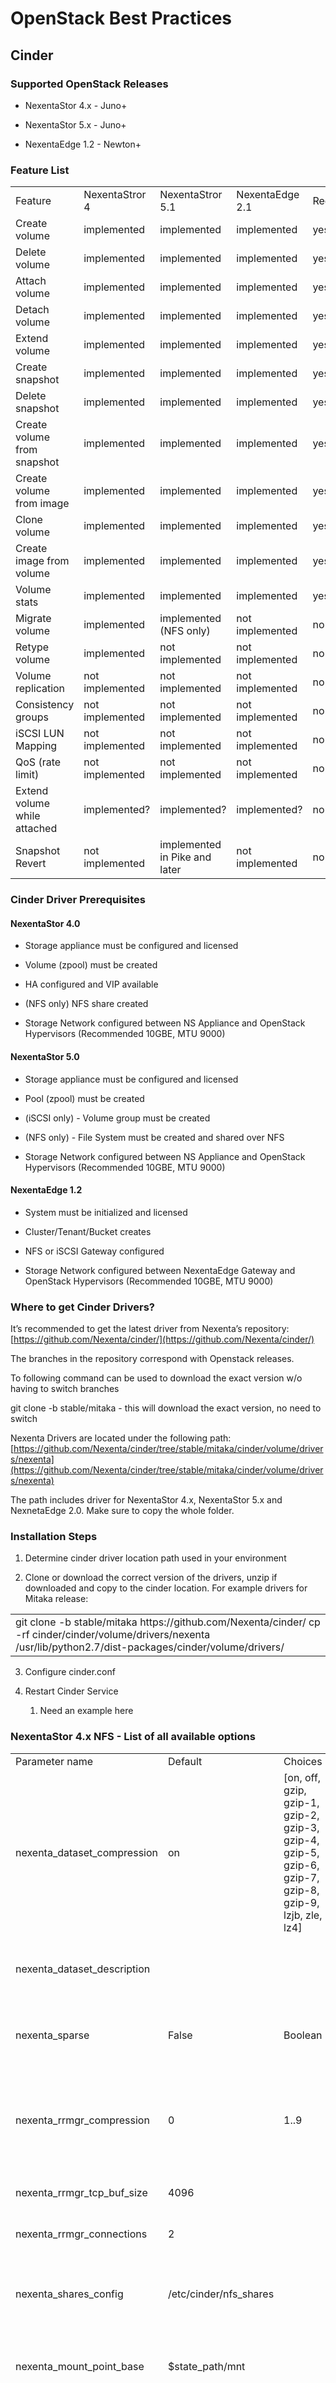 # OpenStack Best Practices

## Cinder 

### Supported OpenStack Releases

* NexentaStor 4.x - Juno+

* NexentaStor 5.x - Juno+

* NexentaEdge 1.2 - Newton+

### Feature List

<table>
  <tr>
    <td>Feature</td>
    <td>NexentaStror 4</td>
    <td>NexentaStror 5.1</td>
    <td>NexentaEdge 2.1</td>
    <td>Required</td>
  </tr>
  <tr>
    <td>Create volume</td>
    <td>implemented</td>
    <td>implemented</td>
    <td>implemented</td>
    <td>yes</td>
  </tr>
  <tr>
    <td>Delete volume</td>
    <td>implemented</td>
    <td>implemented</td>
    <td>implemented</td>
    <td>yes</td>
  </tr>
  <tr>
    <td>Attach volume</td>
    <td>implemented</td>
    <td>implemented</td>
    <td>implemented</td>
    <td>yes</td>
  </tr>
  <tr>
    <td>Detach volume</td>
    <td>implemented</td>
    <td>implemented</td>
    <td>implemented</td>
    <td>yes</td>
  </tr>
  <tr>
    <td>Extend volume</td>
    <td>implemented</td>
    <td>implemented</td>
    <td>implemented</td>
    <td>yes</td>
  </tr>
  <tr>
    <td>Create snapshot</td>
    <td>implemented</td>
    <td>implemented</td>
    <td>implemented</td>
    <td>yes</td>
  </tr>
  <tr>
    <td>Delete snapshot</td>
    <td>implemented</td>
    <td>implemented</td>
    <td>implemented</td>
    <td>yes</td>
  </tr>
  <tr>
    <td>Create volume from snapshot</td>
    <td>implemented</td>
    <td>implemented</td>
    <td>implemented</td>
    <td>yes</td>
  </tr>
  <tr>
    <td>Create volume from image</td>
    <td>implemented</td>
    <td>implemented</td>
    <td>implemented</td>
    <td>yes</td>
  </tr>
  <tr>
    <td>Clone volume</td>
    <td>implemented</td>
    <td>implemented</td>
    <td>implemented</td>
    <td>yes</td>
  </tr>
  <tr>
    <td>Create image from volume</td>
    <td>implemented</td>
    <td>implemented</td>
    <td>implemented</td>
    <td>yes</td>
  </tr>
  <tr>
    <td>Volume stats</td>
    <td>implemented</td>
    <td>implemented</td>
    <td>implemented</td>
    <td>yes</td>
  </tr>
  <tr>
    <td>Migrate volume</td>
    <td>implemented</td>
    <td>implemented (NFS only)</td>
    <td>not implemented</td>
    <td>no</td>
  </tr>
  <tr>
    <td>Retype volume</td>
    <td>implemented</td>
    <td>not implemented</td>
    <td>not implemented</td>
    <td>no</td>
  </tr>
  <tr>
    <td>Volume replication</td>
    <td>not implemented</td>
    <td>not implemented</td>
    <td>not implemented</td>
    <td>no</td>
  </tr>
  <tr>
    <td>Consistency groups</td>
    <td>not implemented</td>
    <td>not implemented</td>
    <td>not implemented</td>
    <td>no</td>
  </tr>
  <tr>
    <td>iSCSI LUN Mapping</td>
    <td>not implemented</td>
    <td>not implemented</td>
    <td>not implemented</td>
    <td>no</td>
  </tr>
  <tr>
    <td>QoS (rate limit)</td>
    <td>not implemented</td>
    <td>not implemented</td>
    <td>not implemented</td>
    <td>no</td>
  </tr>
  <tr>
    <td>Extend volume while attached</td>
    <td>implemented?</td>
    <td>implemented?</td>
    <td>implemented?</td>
    <td>no</td>
  </tr>
  <tr>
    <td>Snapshot Revert</td>
    <td>not implemented</td>
    <td>implemented in Pike and later</td>
    <td>not implemented</td>
    <td>no</td>
  </tr>
</table>


### Cinder Driver Prerequisites

#### NexentaStor 4.0

* Storage appliance must be configured and licensed

* Volume (zpool) must be created

* HA configured and VIP available

* (NFS only) NFS share created

* Storage Network configured between NS Appliance and OpenStack Hypervisors (Recommended 10GBE, MTU 9000)

#### NexentaStor 5.0

* Storage appliance must be configured and licensed

* Pool (zpool) must be created

* (iSCSI only) - Volume group must be created

* (NFS only) - File System must be created and shared over NFS

* Storage Network configured between NS Appliance and OpenStack Hypervisors (Recommended 10GBE, MTU 9000)

#### NexentaEdge 1.2

* System must be initialized and licensed

* Cluster/Tenant/Bucket creates

* NFS or iSCSI Gateway configured

* Storage Network configured between NexentaEdge Gateway and OpenStack Hypervisors (Recommended 10GBE, MTU 9000)

### Where to get Cinder Drivers?

It’s recommended to get the latest driver from Nexenta’s repository: [https://github.com/Nexenta/cinder/](https://github.com/Nexenta/cinder/)

The branches in the repository correspond with Openstack releases.

To following command can be used to download the exact version w/o having to switch branches

git clone -b stable/mitaka - this will download the exact version, no need to switch

Nexenta Drivers are located under the following path:
[https://github.com/Nexenta/cinder/tree/stable/mitaka/cinder/volume/drivers/nexenta](https://github.com/Nexenta/cinder/tree/stable/mitaka/cinder/volume/drivers/nexenta)

The path includes driver for NexentaStor 4.x, NexentaStor 5.x and NexnetaEdge 2.0. Make sure to copy the whole folder.

### Installation Steps

1. Determine cinder driver location path used in your environment

2. Clone or download the correct version of the drivers, unzip if downloaded and copy to the cinder location. For example drivers for Mitaka release:

<table>
  <tr>
    <td>git clone -b stable/mitaka https://github.com/Nexenta/cinder/
cp -rf cinder/cinder/volume/drivers/nexenta /usr/lib/python2.7/dist-packages/cinder/volume/drivers/</td>
  </tr>
</table>


3. Configure cinder.conf

4. Restart Cinder Service

    1. Need an example here

### NexentaStor 4.x NFS - List of all available options

<table>
  <tr>
    <td>Parameter name </td>
    <td>Default</td>
    <td>Choices</td>
    <td>Description</td>
  </tr>
  <tr>
    <td>nexenta_dataset_compression</td>
    <td>on</td>
    <td>[on, off, gzip, gzip-1, gzip-2, gzip-3,  gzip-4, gzip-5, gzip-6, gzip-7, gzip-8,  gzip-9, lzjb, zle, lz4]</td>
    <td>Compression value for new ZFS folders.</td>
  </tr>
  <tr>
    <td>nexenta_dataset_description</td>
    <td></td>
    <td></td>
    <td>Human-readable description for the folder.</td>
  </tr>
  <tr>
    <td>nexenta_sparse</td>
    <td>False</td>
    <td>Boolean</td>
    <td>Enables or disables the creation of sparse datasets</td>
  </tr>
  <tr>
    <td>nexenta_rrmgr_compression</td>
    <td>0</td>
    <td>1..9</td>
    <td>Enable stream compression, level 1..9. 1 - gives best 
         speed; 9 - gives best compression.</td>
  </tr>
  <tr>
    <td>nexenta_rrmgr_tcp_buf_size</td>
    <td>4096</td>
    <td></td>
    <td>TCP Buffer size in KiloBytes.</td>
  </tr>
  <tr>
    <td>nexenta_rrmgr_connections</td>
    <td>2</td>
    <td></td>
    <td>Number of TCP connections.</td>
  </tr>
  <tr>
    <td>nexenta_shares_config</td>
    <td>/etc/cinder/nfs_shares</td>
    <td></td>
    <td>File with the list of available nfs shares (NexentaStor 4 only)</td>
  </tr>
  <tr>
    <td>nexenta_mount_point_base</td>
    <td>$state_path/mnt</td>
    <td></td>
    <td>Base directory that contains NFS share mount points</td>
  </tr>
  <tr>
    <td>nexenta_sparsed_volumes</td>
    <td>True</td>
    <td>Boolean</td>
    <td>Enables or disables the creation of volumes as 
         sparsed files that take no space. If disabled 
         (False), volume is created as a regular file, 
         which takes a long time.
</td>
  </tr>
  <tr>
    <td>nexenta_nms_cache_volroot</td>
    <td>True</td>
    <td>Boolean</td>
    <td>If set True cache NexentaStor appliance volroot option 
          value.</td>
  </tr>
</table>


#### NexentaStor 4.x NFS cinder.conf minimal config

<table>
  <tr>
    <td>     [ns_nfs]
volume_driver=cinder.volume.drivers.nexenta.nfs.NexentaNfsDriver
nexenta_shares_config=/home/ubuntu/shares.cfg
nfs_shares_config=/home/ubuntu/shares.cfg
volume_backend_name=ns_nfs
nas_secure_file_operations=False
</td>
  </tr>
</table>


**Note:** For NexentaStor 4.x NFS driver a shares config file must be present. This file should consist of 1 or multiple lines with 2 columns separated by a space. The first column represents the NFS filesystem path for the mount command, and the second is url for Rest calls.  Example:

<table>
  <tr>
    <td>10.0.0.1:/volumes/Vol1/nfs_share http://admin:nexenta@10.0.0.1:8457
10.0.0.100:/volumes/Vol2/cinder-volumes http://admin:secret@10.0.0.100:8457</td>
  </tr>
</table>


### NexentaStor 4.x iSCSI - List of all available options

<table>
  <tr>
    <td>Parameter name </td>
    <td>Default</td>
    <td>Choices</td>
    <td>Description</td>
  </tr>
  <tr>
    <td>nexenta_host</td>
    <td></td>
    <td></td>
    <td>IP address of Nexenta SA</td>
  </tr>
  <tr>
    <td>nexenta_rest_port</td>
    <td>0</td>
    <td></td>
    <td>HTTP(S) port to connect to Nexenta REST API server. 
If it is equal zero, 8443 for HTTPS and 8080 for HTTP is used</td>
  </tr>
  <tr>
    <td>nexenta_rest_protocol</td>
    <td>auto</td>
    <td>[http, https, auto]</td>
    <td>Use http or https for REST connection</td>
  </tr>
  <tr>
    <td>nexenta_user</td>
    <td>admin</td>
    <td></td>
    <td>User name to connect to Nexenta SA,</td>
  </tr>
  <tr>
    <td>nexenta_password</td>
    <td>nexenta</td>
    <td></td>
    <td>Password to connect to Nexenta SA</td>
  </tr>
  <tr>
    <td>nexenta_dataset_compression</td>
    <td>on</td>
    <td>[on, off, gzip, gzip-1, gzip-2, gzip-3,  gzip-4, gzip-5, gzip-6, gzip-7, gzip-8,  gzip-9, lzjb, zle, lz4]
</td>
    <td>Compression value for new ZFS folders.</td>
  </tr>
  <tr>
    <td>nexenta_dataset_description</td>
    <td></td>
    <td></td>
    <td>Human-readable description for the folder.</td>
  </tr>
  <tr>
    <td>nexenta_blocksize</td>
    <td>4096</td>
    <td></td>
    <td>Block size for datasets (NStor4)</td>
  </tr>
  <tr>
    <td>nexenta_sparse</td>
    <td>False</td>
    <td>Boolean</td>
    <td>Enables or disables the creation of sparse datasets</td>
  </tr>
  <tr>
    <td>nexenta_rrmgr_compression</td>
    <td>0</td>
    <td>1..9</td>
    <td>Enable stream compression, level 1..9. 1 - gives best 
         speed; 9 - gives best compression.</td>
  </tr>
  <tr>
    <td>nexenta_rrmgr_tcp_buf_size</td>
    <td>4096</td>
    <td></td>
    <td>TCP Buffer size in KiloBytes.</td>
  </tr>
  <tr>
    <td>nexenta_rrmgr_connections</td>
    <td>2</td>
    <td></td>
    <td>Number of TCP connections.</td>
  </tr>
  <tr>
    <td>nexenta_iscsi_target_portal_port</td>
    <td>3260</td>
    <td></td>
    <td>Nexenta target portal port</td>
  </tr>
  <tr>
    <td>nexenta_volume</td>
    <td>cinder</td>
    <td></td>
    <td>SA Pool that holds all volumes</td>
  </tr>
  <tr>
    <td>nexenta_target_prefix</td>
    <td>iqn.1986-03.com.sun:02:cinder-</td>
    <td></td>
    <td>IQN prefix for iSCSI targets</td>
  </tr>
  <tr>
    <td>nexenta_target_group_prefix</td>
    <td>cinder</td>
    <td></td>
    <td>Prefix for iSCSI target groups on SA</td>
  </tr>
</table>


#### NexentaStor 4.x iSCSI cinder.conf minimal config

<table>
  <tr>
    <td>[ns_iscsi]
volume_driver=cinder.volume.drivers.nexenta.iscsi.NexentaISCSIDriver
volume_backend_name=ns_iscsi
nexenta_host=10.0.0.1
nexenta_rest_port=8457
nexenta_user=admin
nexenta_password=nexenta
nexenta_volume=Vol1
</td>
  </tr>
</table>


### NexentaStor 5.x NFS - List of all available options

<table>
  <tr>
    <td>Parameter name </td>
    <td>Default</td>
    <td>Choices</td>
    <td>Description</td>
  </tr>
  <tr>
    <td>nexenta_rest_address</td>
    <td></td>
    <td></td>
    <td>IP address of NexentaEdge management REST API endpoint, can have multiple comma separated values</td>
  </tr>
  <tr>
    <td>nas_host</td>
    <td></td>
    <td></td>
    <td>Data IP address (VIP in case of HA)</td>
  </tr>
  <tr>
    <td>nexenta_rest_port</td>
    <td>0</td>
    <td></td>
    <td>HTTP(S) port to connect to Nexenta REST API server. 
If it is equal to zero, 8443 for HTTPS and 8080 for HTTP is used</td>
  </tr>
  <tr>
    <td>nexenta_use_https</td>
    <td>True</td>
    <td>Boolean</td>
    <td>Use secure HTTP for REST connection</td>
  </tr>
  <tr>
    <td>nexenta_user</td>
    <td>admin</td>
    <td></td>
    <td>User name to connect to Nexenta SA,</td>
  </tr>
  <tr>
    <td>nexenta_password</td>
    <td>nexenta</td>
    <td></td>
    <td>Password to connect to Nexenta SA</td>
  </tr>
  <tr>
    <td>nexenta_dataset_compression</td>
    <td>lz4</td>
    <td>[on, off, gzip, gzip-1, gzip-2, gzip-3,  gzip-4, gzip-5, gzip-6, gzip-7, gzip-8,  gzip-9, lzjb, zle, lz4]
</td>
    <td>Compression value for new ZFS datasets.</td>
  </tr>
  <tr>
    <td>nexenta_dataset_description</td>
    <td></td>
    <td></td>
    <td>Human-readable description for the folder.</td>
  </tr>
  <tr>
    <td>nexenta_mount_point_base</td>
    <td>$state_path/mnt</td>
    <td></td>
    <td>Base directory that contains NFS share mount points</td>
  </tr>
  <tr>
    <td>nexenta_sparsed_volumes</td>
    <td>True</td>
    <td>Boolean</td>
    <td>Enables or disables the creation of volumes as 
         sparsed files that take no space. If disabled 
         (False), volume is created as a regular file, 
         which takes a long time.
</td>
  </tr>
</table>


#### NexentaStor 5.x NFS cinder.conf minimal config

<table>
  <tr>
    <td>[ns5_nfs]
volume_driver=cinder.volume.drivers.nexenta.ns5.nfs.NexentaNfsDriver
nas_host=10.0.0.1 (for HA it must be VIP)
nexenta_rest_address=10.0.1.1 (for HA provide 2 IPs, comma separated)
nexenta_rest_port = 8443
nas_share_path=pool1/nfs_share
nexenta_user = admin
nexenta_password = Nexenta@1
nas_mount_options = vers=4
volume_backend_name = ns5_nfs
nexenta_sparsed_volumes = True
nas_secure_file_operations = False</td>
  </tr>
</table>


### NexentaStor 5.x iSCSI - List of all available options

<table>
  <tr>
    <td>Parameter name </td>
    <td>Default</td>
    <td>Choices</td>
    <td>Description</td>
  </tr>
  <tr>
    <td>nexenta_rest_address</td>
    <td></td>
    <td></td>
    <td>IP address of NexentaStor management REST API endpoint, can have multiple comma separated values</td>
  </tr>
  <tr>
    <td>nexenta_host</td>
    <td></td>
    <td></td>
    <td>IP address of Nexenta SA</td>
  </tr>
  <tr>
    <td>nexenta_rest_port</td>
    <td>0</td>
    <td></td>
    <td>HTTP(S) port to connect to Nexenta REST API server. 
If it is equal zero, 8443 for HTTPS and 8080 for HTTP is used</td>
  </tr>
  <tr>
    <td>nexenta_use_https</td>
    <td>True</td>
    <td>Boolean</td>
    <td>Use secure HTTP for REST connection</td>
  </tr>
  <tr>
    <td>nexenta_user</td>
    <td>admin</td>
    <td></td>
    <td>User name to connect to Nexenta SA,</td>
  </tr>
  <tr>
    <td>nexenta_password</td>
    <td>nexenta</td>
    <td></td>
    <td>Password to connect to Nexenta SA</td>
  </tr>
  <tr>
    <td>nexenta_dataset_compression</td>
    <td>lz4</td>
    <td>[on, off, gzip, gzip-1, gzip-2, gzip-3,  gzip-4, gzip-5, gzip-6, gzip-7, gzip-8,  gzip-9, lzjb, zle, lz4]
</td>
    <td>Compression value for new ZFS datasets.</td>
  </tr>
  <tr>
    <td>nexenta_dataset_description</td>
    <td></td>
    <td></td>
    <td>Human-readable description for the folder.</td>
  </tr>
  <tr>
    <td>nexenta_ns5_blocksize</td>
    <td>32 (kilobytes)</td>
    <td></td>
    <td>Block size for datasets (Nstor5)</td>
  </tr>
  <tr>
    <td>nexenta_sparse</td>
    <td>False</td>
    <td>Boolean</td>
    <td>Enables or disables the creation of sparse datasets</td>
  </tr>
  <tr>
    <td>nexenta_iscsi_target_portal_port</td>
    <td>3260</td>
    <td></td>
    <td>Nexenta target portal port</td>
  </tr>
  <tr>
    <td>nexenta_volume</td>
    <td>cinder</td>
    <td></td>
    <td>SA Pool that holds all volumes</td>
  </tr>
  <tr>
    <td>nexenta_target_prefix</td>
    <td>iqn.1986-03.com.sun:02:cinder-</td>
    <td></td>
    <td>IQN prefix for iSCSI targets</td>
  </tr>
  <tr>
    <td>nexenta_target_group_prefix</td>
    <td>cinder</td>
    <td></td>
    <td>Prefix for iSCSI target groups on SA</td>
  </tr>
  <tr>
    <td>nexenta_volume_group</td>
    <td>iscsi</td>
    <td></td>
    <td>Volume group for NStor5</td>
  </tr>
  <tr>
    <td>nexenta_iscsi_target_portals</td>
    <td></td>
    <td></td>
    <td></td>
  </tr>
</table>


#### NexentaStor 5.x iSCSI cinder.conf minimal config

<table>
  <tr>
    <td>[ns5_iscsi]
volume_driver = cinder.volume.drivers.nexenta.ns5.iscsi.NexentaISCSIDriver
volume_backend_name = ns5_iscsi
nexenta_host = 10.0.0.1 (for HA it must be VIP)
nexenta_rest_address=10.0.1.1 (for HA provide 2 IPs, comma separated)
nexenta_rest_port = 8443
nexenta_user = admin
nexenta_password = Nexenta@1
nexenta_volume = pool1
nexenta_volume_group = iscsi</td>
  </tr>
</table>


### NexentaEdge 1.2 iSCSI - List of all available options

<table>
  <tr>
    <td>Parameter name </td>
    <td>Default</td>
    <td>Choices</td>
    <td>Description</td>
  </tr>
  <tr>
    <td>nexenta_rest_address</td>
    <td></td>
    <td></td>
    <td>IP address of NexentaEdge management REST API endpoint</td>
  </tr>
  <tr>
    <td>nexenta_rest_port</td>
    <td>0</td>
    <td></td>
    <td>HTTP(S) port to connect to Nexenta REST API server. 
If it is equal zero, 8443 for HTTPS and 8080 for HTTP is used</td>
  </tr>
  <tr>
    <td>nexenta_rest_protocol</td>
    <td>auto</td>
    <td>[http, https, auto]</td>
    <td>Use http or https for REST connection</td>
  </tr>
  <tr>
    <td>nexenta_blocksize</td>
    <td>4096</td>
    <td></td>
    <td>Block size for datasets (NStor4)</td>
  </tr>
  <tr>
    <td>nexenta_nbd_symlinks_dir</td>
    <td>/dev/disk/by-path</td>
    <td></td>
    <td>NexentaEdge logical path of directory to store symbolic  \links to NBDs.</td>
  </tr>
  <tr>
    <td>nexenta_rest_user</td>
    <td>admin</td>
    <td></td>
    <td>User name to connect to NexentaEdge</td>
  </tr>
  <tr>
    <td>nexenta_rest_password</td>
    <td>nexenta</td>
    <td></td>
    <td>Password to connect to NexentaEdge</td>
  </tr>
  <tr>
    <td>nexenta_replication_count</td>
    <td>3</td>
    <td></td>
    <td>NexentaEdge iSCSI LUN object replication count.</td>
  </tr>
  <tr>
    <td>nexenta_encryption</td>
    <td>False</td>
    <td></td>
    <td>Defines whether NexentaEdge iSCSI LUN object has encryption enabled.</td>
  </tr>  
  <tr>
    <td>nexenta_lun_container</td>
    <td></td>
    <td></td>
    <td>NexentaEdge logical path of bucket for LUNs</td>
  </tr>
  <tr>
    <td>nexenta_iscsi_service</td>
    <td></td>
    <td></td>
    <td>NexentaEdge iSCSI service name</td>
  </tr>
  <tr>
    <td>nexenta_client_address</td>
    <td></td>
    <td></td>
    <td>NexentaEdge iSCSI Gateway client address for non-VIP service</td>
  </tr>
  <tr>
    <td>nexenta_chunksize</td>
    <td>32768</td>
    <td></td>
    <td>NexentaEdge iSCSI LUN object chunk size</td>
  </tr>
</table>


#### NexentaEdge 1.2 iSCSI cinder.conf minimal config

<table>
  <tr>
    <td>[nedge_iscsi]
volume_driver=cinder.volume.drivers.nexenta.nexentaedge.iscsi.NexentaEdgeISCSIDriver
volume_backend_name = nedge
nexenta_rest_address = 10.0.0.1
nexenta_rest_port = 8080
nexenta_rest_protocol = http
nexenta_iscsi_target_portal_port = 3260
nexenta_rest_user = admin
nexenta_rest_password = nexenta
nexenta_lun_container = cl/tn/bk
nexenta_iscsi_service = iscsi
nexenta_client_address = 10.0.1.1</td>
  </tr>
</table>


After configuring the cinder.conf, restart the cinder-volume service

service cinder-volume restart (may differ depending on OS)

### NexentaStor 4.x vs. 5.x Options Conversion Table

<table>
  <tr>
    <td>4.x param</td>
    <td>5.x param</td>
    <td>Description</td>
  </tr>
  <tr>
    <td>uses same param for rest and data 
(nexenta_host)</td>
    <td>nexenta_rest_address</td>
    <td>4.x does not have separate value for Rest API management</td>
  </tr>
  <tr>
    <td>nexenta_rest_protocol</td>
    <td>nexenta_use_https</td>
    <td></td>
  </tr>
  <tr>
    <td>nexenta_folder</td>
    <td>volume_group</td>
    <td>iSCSI only for 5.x, both protocols for 4.x</td>
  </tr>
  <tr>
    <td>nfs_shares_config</td>
    <td>nas_share_path</td>
    <td>5.x does not use shares.cfg</td>
  </tr>
  <tr>
    <td>nexenta_iscsi_target_portal_groups</td>
    <td>nexenta_iscsi_target_portals
and
nexenta_iscsi_target_portal_port</td>
    <td>4.x exposes TPGs while 5.x creates them using list of portals (IPs)</td>
  </tr>
</table>


### iSCSI Multipath

Openstack Nova provides the ability to use iSCSI Multipath. To enable Multipath you need to add following line into nova.conf in the [libvirt] section:

[libvirt]

iscsi_use_multipath = True

For this change to take place you need to restart nova-compute service:
service restart nova-compute

### Backup

This section describes how to configure the cinder-backup service and cinder NFS driver on top NexentaStor NFS share. Official documentation link: [NFS backup driver](https://docs.openstack.org/newton/config-reference/block-storage/backup/nfs-backup-driver.html)

Example section for cinder.conf:

<table>
  <tr>
    <td>[DEFAULT]
backup_driver = cinder.backup.drivers.nfs
backup_share = 10.1.1.1:/pool/nfs/backup
backup_mount_options = vers=4</td>
  </tr>
</table>


Note: 10.1.1.1 - IP address of NexentaStor, /pool/nfs/backup - NFS share path.

Steps for NexentaStor 4.x:

<table>
  <tr>
    <td>nmc@host1:/$ create folder pool/nfs/backup
nmc@host1:/$ share folder pool/nfs/backup nfs                                                                                           
Auth Type            : sys
Anonymous            : false
Read-Write           :
Read-Only            : 
Root                 : 
Extra Options        : uidmap=*:root:@10.1.1.2
Recursive            : true
Modifed NFS share for folder 'pool/nfs/backup'</td>
  </tr>
</table>


Note: 10.1.1.2 - IP address of Openstack Cinder host.

Steps for NexentaStor 5.x:

<table>
  <tr>
    <td>CLI@host> filesystem create -p pool/nfs/backup
CLI@host> nfs share -o uidMap='*:root:@10.1.1.2' pool/nfs/backup</td>
  </tr>
</table>


Note: 10.1.1.2 - IP address of Openstack Cinder host.

### Cinder and Replication

* Replication on Consistency group level

* Replication of clones will result in a full filesystems (Not efficient from capacity perspective)

* Cinder snapshots are omitted in replication in 5.1.x (We expect fix in 5.2FP1)

### Troubleshooting

grep for "Traceback" in your Openstack logs folder, default is

/var/log/<openstack-project>/, for example:
/var/log/cinder/cinder-voume.log

Most of the errors related to storage are in Cinder or Nova logs.

If the error is not self explanatory, enable the debug logging, restart the service and try to reproduce the error. Debug loggings will trace all calls to Nexenta, which allows to narrow down the possible cause of the error.

To enable debug in cinder, add the following line to cinder.conf:
debug=True

And restart cinder-volume:
service cinder-volume restart

## Glance

What it is:

How to set it up:

Prerequisites

Steps

Validation

## Manila

### Overview

ToDo

### **Supported operations are:**

* Create NFS share.

* Delete NFS share.

* Extend NFS share

* Allow NFS share access.

* Only IP access type is supported for NFS.

* RW and RO access is supported.

* Deny NFS share access

* Create snapshot

* Delete snapshot

* Create share from snapshot

* Thin/thick provisioning

### Requirements

* NexentaStor Appliance pre-provisioned and licensed, etc

* OpenStack Preprovisioned with Manila Plugin

How to setup Manila Plugin

### Deployment

Devstack environment:

<table>
  <tr>
    <td>root# useradd -s /bin/bash -d /opt/stack -m stack
root# echo "stack ALL=(ALL) NOPASSWD: ALL" | tee /etc/sudoers.d/stack
root# passwd stack</td>
  </tr>
</table>


<table>
  <tr>
    <td>stack$ git clone https://git.openstack.org/openstack-dev/devstack
stack$ cd devstack
stack$ cat local.conf <<'EOF'
[[local|localrc]]
ADMIN_PASSWORD=secret
DATABASE_PASSWORD=$ADMIN_PASSWORD
RABBIT_PASSWORD=$ADMIN_PASSWORD
SERVICE_PASSWORD=$ADMIN_PASSWORD
USE_SCREEN=True
RECLONE=True
enable_plugin manila https://github.com/openstack/manila
EOF

stack$ ./stack.sh</td>
  </tr>
</table>


manila.conf driver section examples:

NStor4:

<table>
  <tr>
    <td>enabled_share_backends = ns4_nfs
enabled_share_protocols = NFS
[ns4_nfs]
service_instance_user = manila
service_image_name = manila-service-image
path_to_private_key = /home/ubuntu/.ssh/id_rsa
path_to_public_key = /home/ubuntu/.ssh/id_rsa.pub
share_backend_name = <backend name to be used in share_types>
driver_handles_share_servers = False
share_driver = manila.share.drivers.nexenta.nexenta_nas.NexentaNasDriver
nexenta_host = <Nexenta appliance IP>
nexenta_volume = <volume name on appliance>
nexenta_nfs_share = <nfs_share_name>
nexenta_user = <NexentaStor username>
nexenta_password = <NexentaStor password>
nexenta_thin_provisioning = False/True</td>
  </tr>
</table>


NStor5:

<table>
  <tr>
    <td>enabled_share_backends = ns5_nfs
enabled_share_protocols = NFS
[ns5_nfs]
service_instance_user = manila
service_image_name = manila-service-image
path_to_private_key = /home/ubuntu/.ssh/id_rsa
path_to_public_key = /home/ubuntu/.ssh/id_rsa.pub
share_backend_name = <backend name to be used in share_types>
driver_handles_share_servers = False
share_driver = manila.share.drivers.nexenta.nexenta_nas.NexentaNasDriver
nexenta_host = <Nexenta appliance IP>
nexenta_rest_port = 8443
nexenta_volume = <pool name on appliance>
nexenta_share = <dataset name within the pool>
nexenta_user = <NexentaStor username>
nexenta_password = <NexentaStor password>
nexenta_thin_provisioning = False/True</td>
  </tr>
</table>


List of all available options:

<table>
  <tr>
    <td>Parameter name</td>
    <td>Default</td>
    <td>Choices</td>
    <td>Description</td>
  </tr>
  <tr>
    <td>nexenta_host</td>
    <td></td>
    <td></td>
    <td>IP address of Nexenta storage appliance.</td>
  </tr>
  <tr>
    <td>nexenta_rest_port</td>
    <td>8457</td>
    <td></td>
    <td>Port to connect to Nexenta REST API server.</td>
  </tr>
  <tr>
    <td>nexenta_retry_count</td>
    <td>6</td>
    <td></td>
    <td>Number of retries for unsuccessful API calls.</td>
  </tr>
  <tr>
    <td>nexenta_rest_protocol</td>
    <td>auto</td>
    <td>[http, https, auto]</td>
    <td>Use http or https for REST connection .</td>
  </tr>
  <tr>
    <td>nexenta_user</td>
    <td>admin</td>
    <td></td>
    <td>User name to connect to Nexenta SA.</td>
  </tr>
  <tr>
    <td>nexenta_password</td>
    <td></td>
    <td></td>
    <td>Password to connect to Nexenta SA.</td>
  </tr>
  <tr>
    <td>nexenta_volume</td>
    <td>volume1</td>
    <td></td>
    <td>Volume name on NexentaStor4</td>
  </tr>
  <tr>
    <td>nexenta_pool</td>
    <td>pool1</td>
    <td></td>
    <td>Pool name on NexentaStor5.</td>
  </tr>
  <tr>
    <td>nexenta_mount_point_base</td>
    <td>$state_path/mnt</td>
    <td></td>
    <td>Base directory that contains NFS share mount points.</td>
  </tr>
  <tr>
    <td>nexenta_nfs_share</td>
    <td>nfs_share</td>
    <td></td>
    <td>Parent folder on NexentaStor that will contain all manila folders.</td>
  </tr>
  <tr>
    <td>nexenta_dataset_compression</td>
    <td>on</td>
    <td>[on, off, gzip, gzip-1, gzip-2, gzip-3,  gzip-4, gzip-5, gzip-6, gzip-7, gzip-8,gzip-9, lzjb, zle, lz4]
</td>
    <td>Compression value for new ZFS folders.</td>
  </tr>
  <tr>
    <td>nexenta_dataset_dedupe</td>
    <td>off</td>
    <td>[on, off, sha256, verify]</td>
    <td>Deduplication value for new ZFS folders.</td>
  </tr>
  <tr>
    <td>nexenta_thin_provisioning</td>
    <td>True</td>
    <td>Boolean</td>
    <td>If True shares will not be space guaranteed and overprovisioning will be enabled.'
</td>
  </tr>
</table>


## Escalating Issue to support
Please provide the following information:
* NexentaStor/NexentaEdge version 
* OpenStack version ( e.g. Icehouse, Juno, Kilo, Liberty, Mitaka)
* nova-manage version (for reference use - https://wiki.openstack.org/wiki/Releases)
* Cinder driver version
** go to <cinder_lib_location>/cinder/volume/drivers/nexenta/nfs.py (or /iscsi.py): comments on top have version
* Openstack service type ( e.g. Cinder, Glance, Manila, Swift)
* OS version (e.g. Ubuntu 14.04, RHEL 7.0.x, CentOS 7.0.x)
** cat /etc/system-release
* HA configuration ( HA, active-active) ; provide cluster status info using nmc - c "show group rsf-cluster"
* Collector bundle
* Copy of Cinder drivers folder 
** cinder/volumes/drivers/
Cinder.conf file
** /etc/cinder/cinder.conf (default path)
Cinder volume log
** /var/log/scheduler.log (default path)
Cinder scheduler log
** /var/log/scheduler.log (default path)
* Steps to reproduce the issue, screenshot of console log, any custom scripts that customer ran, etc 

